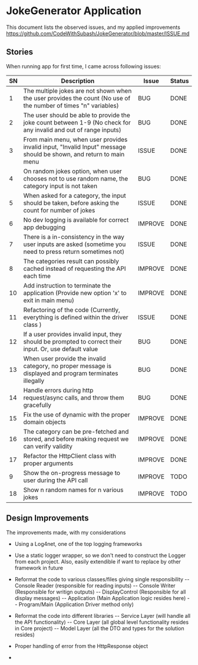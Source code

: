 # JokeGenerator Application

This document lists the observed issues, and my applied improvements  
https://github.com/CodeWithSubash/JokeGenerator/blob/master/ISSUE.md

## Stories

When running app for first time, I came across following issues:

SN | Description | Issue | Status
---| ----------- | ------| ------
1  | The multiple jokes are not shown when the user provides the count (No use of the number of times "n" variables) | BUG | DONE
2  | The user should be able to provide the joke count between 1-9 (No check for any invalid and out of range inputs) | BUG | DONE
3  | From main menu, when user provides invalid input, "Invalid Input" message should be shown, and return to main menu | ISSUE | DONE
4  | On random jokes option, when user chooses not to use random name, the category input is not taken | BUG | DONE
5  | When asked for a category, the input should be taken, before asking the count for number of jokes | ISSUE | DONE
6  | No dev logging is available for correct app debugging | IMPROVE | DONE 
7  | There is a in-consistency in the way user inputs are asked (sometime you need to press return sometimes not) | ISSUE | DONE
8  | The categories result can possibly cached instead of requesting the API each time | IMPROVE | DONE
10 | Add instruction to terminate the application (Provide new option 'x' to exit in main menu) | IMPROVE | DONE
11 | Refactoring of the code (Currently, everything is defined within the driver class ) | ISSUE | DONE
12 | If a user provides invalid input, they should be prompted to correct their input. Or, use default value | BUG | DONE
13 | When user provide the invalid category, no proper message is displayed and program terminates illegally | BUG | DONE
14 | Handle errors during http request/async calls, and throw them gracefully | BUG | DONE
15 | Fix the use of dynamic with the proper domain objects | IMPROVE | DONE
16 | The category can be pre-fetched and stored, and before making request we can verify validity | IMPROVE | DONE
17 | Refactor the HttpClient class with proper arguments | IMPROVE | DONE
9  | Show the on-progress message to user during the API call  | IMPROVE | TODO
18 | Show n random names for n various jokes | IMPROVE | TODO 

## Design Improvements

The improvements made, with my considerations
- Using a Log4net, one of the top logging frameworks
- Use a static logger wrapper, so we don't need to construct the Logger from each project. Also, easily extendible if want to replace by other framework in future
- Reformat the code to various classes/files giving single responsibility
-- Console Reader (responsible for reading inputs)
-- Console Writer (Responsible for writign outputs)
-- DisplayControl (Responsible for all display messages)
-- Application (Main Application logic resides here)
-- Program/Main (Application Driver method only)

- Reformat the code into different libraries
-- Service Layer (will handle all the API functionality)
-- Core Layer (all global level functionality resides in Core project)
-- Model Layer (all the DTO and types for the solution resides)

- Proper handling of error from the HttpResponse object
- 
